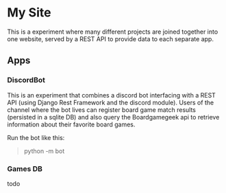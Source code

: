 # My Site
This is a experiment where many different projects are joined together into one website, served by a REST API to provide data to each separate app.

## Apps

### DiscordBot

This is an experiment that combines a discord bot interfacing with a REST API (using Django Rest Framework and the discord module).
Users of the channel where the bot lives can register board game match results (persisted in a sqlite DB) and also query the Boardgamegeek api to retrieve information about their favorite board games.

Run the bot like this:

> python -m bot

### Games DB

todo